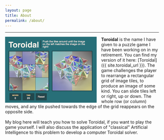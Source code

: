 ```yaml
---
layout: page
title: About
permalink: /about/
---
```

---
<style>
img
{
    display:inline-block;
    float:left;
    margin-right:15px;
}
br
{
    clear: left;
}

</style>
![Screenshot of Mike's Toroidal game](/TImages/ScreenShot300.png)
**Toroidal** is the name I have given to a puzzle game I have been
working on in my retirement.  You can find my version of it here: [Toroidal]({{ site.toroidal_url }}). The game challenges the player to rearrange a rectangular grid of image tiles, to produce an image of some kind.  You can slide tiles left or right, up or down.  The whole row (or column) moves, and any tile pushed towards the edge of 
the grid reappears on the opposite side.  
<br/>
My blog here will teach you how to solve Toroidal, if you want to play the game yourself. 
I will also discuss the application of "classical" Artificial Intelligence to this problem to develop a computer Toroidal solver. 
